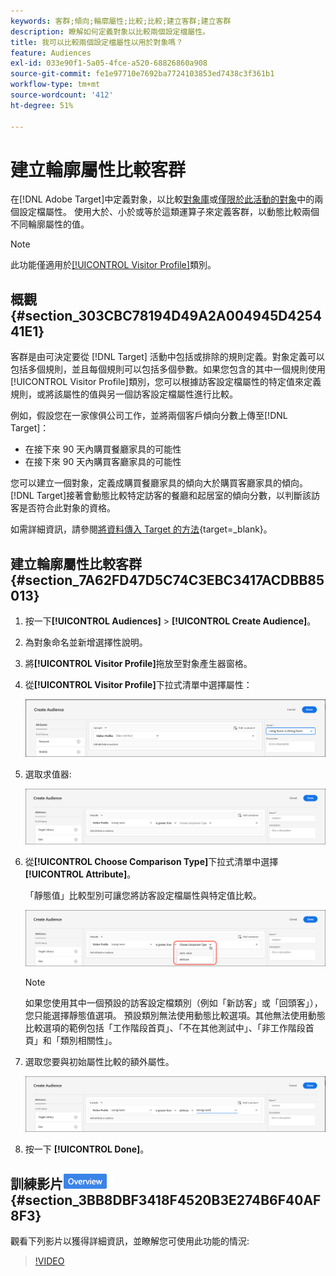 ```yaml
---
keywords: 客群;傾向;輪廓屬性;比較;比較;建立客群;建立客群
description: 瞭解如何定義對象以比較兩個設定檔屬性。
title: 我可以比較兩個設定檔屬性以用於對象嗎？
feature: Audiences
exl-id: 033e90f1-5a05-4fce-a520-68826860a908
source-git-commit: fe1e97710e7692ba7724103853ed7438c3f361b1
workflow-type: tm+mt
source-wordcount: '412'
ht-degree: 51%

---
```


# 建立輪廓屬性比較客群

在[!DNL Adobe Target]中定義對象，以比較[對象庫](/help/main/c-target/c-audiences/audiences.md)或[僅限於此活動的對象](/help/main/c-target/creating-activity-only-audience.md)中的兩個設定檔屬性。 使用大於、小於或等於這類運算子來定義客群，以動態比較兩個不同輪廓屬性的值。

>[!NOTE]
>
>此功能僅適用於[[!UICONTROL Visitor Profile]](/help/main/c-target/c-audiences/c-target-rules/visitor-profile.md#concept_E972690B9A4C4372A34229FA37EDA38E)類別。

## 概觀 {#section_303CBC78194D49A2A004945D425441E1}

客群是由可決定要從 [!DNL Target] 活動中包括或排除的規則定義。對象定義可以包括多個規則，並且每個規則可以包括多個參數。如果您包含的其中一個規則使用[!UICONTROL Visitor Profile]類別，您可以根據訪客設定檔屬性的特定值來定義規則，或將該屬性的值與另一個訪客設定檔屬性進行比較。

例如，假設您在一家傢俱公司工作，並將兩個客戶傾向分數上傳至[!DNL Target]：

* 在接下來 90 天內購買餐廳家具的可能性
* 在接下來 90 天內購買客廳家具的可能性

您可以建立一個對象，定義成購買餐廳家具的傾向大於購買客廳家具的傾向。[!DNL Target]接著會動態比較特定訪客的餐廳和起居室的傾向分數，以判斷該訪客是否符合此對象的資格。

如需詳細資訊，請參閱[將資料傳入 Target 的方法](https://experienceleague.adobe.com/docs/target-dev/developer/implementation/methods/methods-to-get-data-into-target.html){target=_blank}。

## 建立輪廓屬性比較客群 {#section_7A62FD47D5C74C3EBC3417ACDBB85013}

1. 按一下&#x200B;**[!UICONTROL Audiences]** > **[!UICONTROL Create Audience]**。
1. 為對象命名並新增選擇性說明。
1. 將&#x200B;**[!UICONTROL Visitor Profile]**&#x200B;拖放至對象產生器窗格。
1. 從&#x200B;**[!UICONTROL Visitor Profile]**&#x200B;下拉式清單中選擇屬性：

   ![傾向分數 1](assets/propensity_score_1.png)

1. 選取求值器:

   ![傾向分數 2](assets/propensity_score_2.png)

1. 從&#x200B;**[!UICONTROL Choose Comparison Type]**&#x200B;下拉式清單中選擇&#x200B;**[!UICONTROL Attribute]**。

   「靜態值」比較型別可讓您將訪客設定檔屬性與特定值比較。

   ![傾向分數 3](assets/propensity_score_3.png)

   >[!NOTE]
   >
   >如果您使用其中一個預設的訪客設定檔類別（例如「新訪客」或「回頭客」），您只能選擇靜態值選項。 預設類別無法使用動態比較選項。其他無法使用動態比較選項的範例包括「工作階段首頁」、「不在其他測試中」、「非工作階段首頁」和「類別相關性」。

1. 選取您要與初始屬性比較的額外屬性。

   ![propensity_score_4圖片](assets/propensity_score_4.png)

1. 按一下 **[!UICONTROL Done]**。

## 訓練影片![總覽徽章](/help/main/assets/overview.png) {#section_3BB8DBF3418F4520B3E274B6F40AF8F3}

觀看下列影片以獲得詳細資訊，並瞭解您可使用此功能的情況:

>[!VIDEO](https://video.tv.adobe.com/v/23218/)

